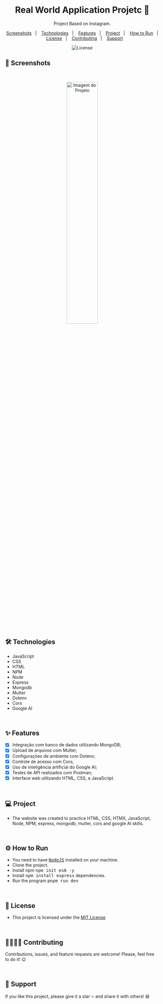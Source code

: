 <h1 align="center"> Real World Application Projetc 📱 </h1> 

<p align="center">Project Based on Instagram.</p>

<p align="center">  
  <a href="#-screenshots">Screenshots</a>&nbsp;&nbsp;&nbsp;|&nbsp;&nbsp;&nbsp;
  <a href="#-technologies">Technologies</a>&nbsp;&nbsp;&nbsp;|&nbsp;&nbsp;&nbsp;
  <a href="#-features">Features</a>&nbsp;&nbsp;&nbsp;|&nbsp;&nbsp;&nbsp;
  <a href="#-project">Project</a>&nbsp;&nbsp;&nbsp;|&nbsp;&nbsp;&nbsp;
  <a href="#-how-to-run">How to Run</a>&nbsp;&nbsp;&nbsp;|&nbsp;&nbsp;&nbsp;
  <a href="#-license">License</a>&nbsp;&nbsp;&nbsp;|&nbsp;&nbsp;&nbsp;
  <a href="#-contributing">Contributing</a>&nbsp;&nbsp;&nbsp;|&nbsp;&nbsp;&nbsp;
  <a href="#support">Support</a>  
</p>

<p align="center">
  <img alt="License" src="https://img.shields.io/static/v1?label=license&message=MIT&color=c920c9&labelColor=000000">
</p>


## 📸 Screenshots

<br>

<p align="center">
  <img alt="Imagem do Projeto" src=".github/imagem-do-projeto.png" width="45%">
</p>

<br>

## 🛠 Technologies

- JavaScript
- CSS
- HTML
- NPM
- Node
- Express
- Mongodb
- Multer
- Dotenv
- Cors
- Google AI

<br>

## ✨ Features

- [X] Integração com banco de dados utilizando MongoDB;
- [X] Upload de arquivos com Multer;
- [X] Configurações de ambiente com Dotenv;
- [X] Controle de acesso com Cors;
- [X] Uso de inteligência artificial do Google AI;
- [X] Testes de API realizados com Postman;
- [X] Interface web utilizando HTML, CSS, e JavaScript.

<br>

## 💻 Project

- The website was created to practice HTML, CSS, HTMX, JavaScript, Node, NPM, express, mongodb, multer, cors and google AI skills.

<br>

## ⚙ How to Run

- You need to have <kbd>[NodeJS](https://nodejs.org/en/download/)</kbd> installed on your machine.
- Clone the project.
- Install npm <kbd>npm init es6 -y </kbd>
- Install <kbd>npm install express</kbd> dependencies.
- Run the program <kbd>pnpm run dev</kbd>

<br>

## 📜 License

* This project is licensed under the [MIT License](https://choosealicense.com/licenses/mit/)

<br>

## 🫱🏻‍🫲🏻 Contributing
<p> Contributions, issues, and feature requests are welcome! Please, feel free to do it! 😉 </p>

<br>

## 🌟 Support
<p> If you like this project, please give it a star ⭐ and share it with others! 😄 </p>
